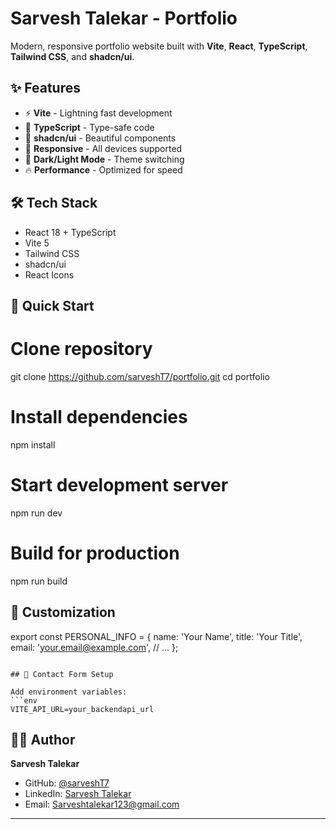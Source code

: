 # Sarvesh Talekar - Portfolio

Modern, responsive portfolio website built with **Vite**, **React**, **TypeScript**, **Tailwind CSS**, and **shadcn/ui**.


## ✨ Features
- ⚡ **Vite** - Lightning fast development
- 🎯 **TypeScript** - Type-safe code
- 🎨 **shadcn/ui** - Beautiful components
- 📱 **Responsive** - All devices supported
- 🌙 **Dark/Light Mode** - Theme switching
- 🔥 **Performance** - Optimized for speed

## 🛠️ Tech Stack
- React 18 + TypeScript
- Vite 5
- Tailwind CSS
- shadcn/ui
- React Icons

## 🏁 Quick Start

# Clone repository
git clone https://github.com/sarveshT7/portfolio.git
cd portfolio

# Install dependencies
npm install

# Start development server
npm run dev

# Build for production
npm run build

## 🎨 Customization

export const PERSONAL_INFO = {
  name: 'Your Name',
  title: 'Your Title',
  email: 'your.email@example.com',
  // ...
};
```

## 📧 Contact Form Setup

Add environment variables:
```env
VITE_API_URL=your_backendapi_url
```

## 👨‍💻 Author

**Sarvesh Talekar**
- GitHub: [@sarveshT7](https://github.com/sarveshT7)
- LinkedIn: [Sarvesh Talekar](http://www.linkedin.com/in/sarvesh-talekar-98bb0a135)
- Email: Sarveshtalekar123@gmail.com

---